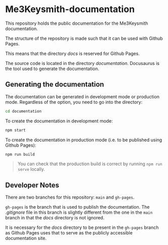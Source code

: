 # Me3Keysmith-documentation

This repository holds the public documentation for the Me3Keysmith documentation.

The structure of the repository is made such that it can be used with Github Pages.

This means that the directory _docs_ is reserved for Github Pages.

The source code is located in the directory _documentation_. Docusaurus is the tool used to generate the documentation.

## Generating the documentation

The documentation can be generated in development mode or production mode. Regardless of the option, you need to go into the directory:

```bash
cd documentation
```

To create the documentation in development mode:

```bash
npm start
```

To create the documentation in production mode (i.e. to be published using Github Pages):

```bash
npm run build
```

> You can check that the production build is correct by running `npm run serve` locally.

## Developer Notes

There are two branches for this repository: `main` and `gh-pages`.

`gh-pages` is the branch that is used to publish the documentation. The _.gitignore_ file in this branch is slightly different from the one in the `main` branch in that the _docs_ directory is not ignored.

It is necessary for the _docs_ directory to be present in the `gh-pages` branch as Github Pages uses that to serve as the publicly accessible documentation site.
